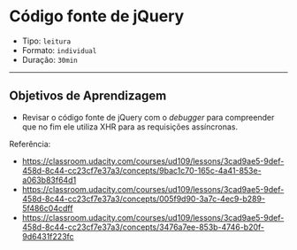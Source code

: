# Código fonte de jQuery

- Tipo: `leitura`
- Formato: `individual`
- Duração: `30min`

***

## Objetivos de Aprendizagem

- Revisar o código fonte de jQuery com o *debugger* para compreender que no fim ele utiliza XHR para as requisições assíncronas.

Referência:

- https://classroom.udacity.com/courses/ud109/lessons/3cad9ae5-9def-458d-8c44-cc23cf7e37a3/concepts/9bac1c70-165c-4a41-853e-a063b83f64d1
- https://classroom.udacity.com/courses/ud109/lessons/3cad9ae5-9def-458d-8c44-cc23cf7e37a3/concepts/005f9d90-3a7c-4ec9-b289-5f486c04cdff
- https://classroom.udacity.com/courses/ud109/lessons/3cad9ae5-9def-458d-8c44-cc23cf7e37a3/concepts/3476a7ee-853b-4746-b20f-9d6431f223fc